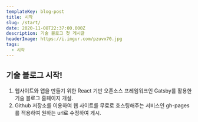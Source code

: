 ```yaml
---
templateKey: blog-post
title: 시작
slug: /start/
date: 2020-11-08T22:37:00.000Z
description: 기술 블로그 첫 게시글
headerImage: https://i.imgur.com/pzuvx70.jpg
tags:
  - 시작
---
```


## 기술 블로그 시작!

1. 웹사이트와 앱을 만들기 위한 React 기반 오픈소스 프레임워크인 Gatsby를 활용한 기술 블로그 홈페이지 개설.
2. Github 저장소를 이용하여 웹 사이트를 무료로 호스팅해주는 서비스인 gh-pages를 적용하여 원하는 url로 수정하여 게시.
